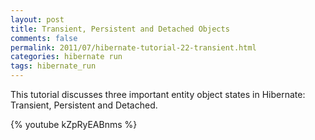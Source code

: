 ```yaml
---           
layout: post
title: Transient, Persistent and Detached Objects
comments: false
permalink: 2011/07/hibernate-tutorial-22-transient.html
categories: hibernate run
tags: hibernate_run
---
```


This tutorial discusses three important entity object states in Hibernate: Transient, Persistent and Detached.

{% youtube kZpRyEABnms %}